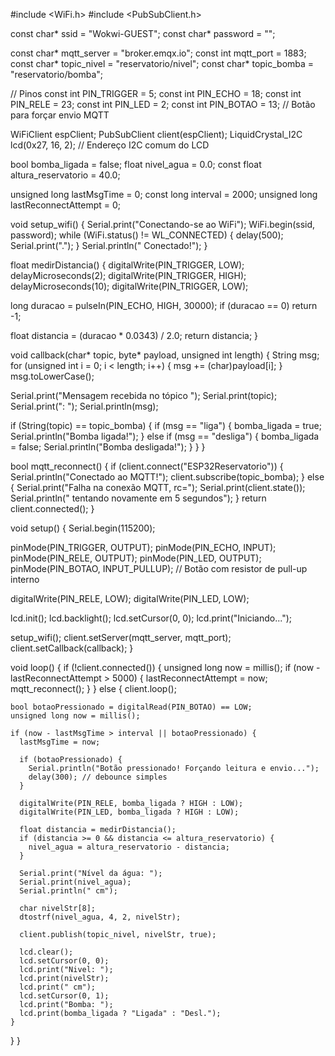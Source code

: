 #include <WiFi.h>
#include <PubSubClient.h>

const char* ssid = "Wokwi-GUEST";
const char* password = "";

const char* mqtt_server = "broker.emqx.io";
const int mqtt_port = 1883;
const char* topic_nivel = "reservatorio/nivel";
const char* topic_bomba = "reservatorio/bomba";

// Pinos
const int PIN_TRIGGER = 5;
const int PIN_ECHO = 18;
const int PIN_RELE = 23;
const int PIN_LED = 2;
const int PIN_BOTAO = 13;  // Botão para forçar envio MQTT

WiFiClient espClient;
PubSubClient client(espClient);
LiquidCrystal_I2C lcd(0x27, 16, 2);  // Endereço I2C comum do LCD

bool bomba_ligada = false;
float nivel_agua = 0.0;
const float altura_reservatorio = 40.0;

unsigned long lastMsgTime = 0;
const long interval = 2000;
unsigned long lastReconnectAttempt = 0;

void setup_wifi() {
  Serial.print("Conectando-se ao WiFi");
  WiFi.begin(ssid, password);
  while (WiFi.status() != WL_CONNECTED) {
    delay(500);
    Serial.print(".");
  }
  Serial.println(" Conectado!");
}

float medirDistancia() {
  digitalWrite(PIN_TRIGGER, LOW);
  delayMicroseconds(2);
  digitalWrite(PIN_TRIGGER, HIGH);
  delayMicroseconds(10);
  digitalWrite(PIN_TRIGGER, LOW);

  long duracao = pulseIn(PIN_ECHO, HIGH, 30000);
  if (duracao == 0) return -1;

  float distancia = (duracao * 0.0343) / 2.0;
  return distancia;
}

void callback(char* topic, byte* payload, unsigned int length) {
  String msg;
  for (unsigned int i = 0; i < length; i++) {
    msg += (char)payload[i];
  }
  msg.toLowerCase();

  Serial.print("Mensagem recebida no tópico ");
  Serial.print(topic);
  Serial.print(": ");
  Serial.println(msg);

  if (String(topic) == topic_bomba) {
    if (msg == "liga") {
      bomba_ligada = true;
      Serial.println("Bomba ligada!");
    } else if (msg == "desliga") {
      bomba_ligada = false;
      Serial.println("Bomba desligada!");
    }
  }
}

bool mqtt_reconnect() {
  if (client.connect("ESP32Reservatorio")) {
    Serial.println("Conectado ao MQTT!");
    client.subscribe(topic_bomba);
  } else {
    Serial.print("Falha na conexão MQTT, rc=");
    Serial.print(client.state());
    Serial.println(" tentando novamente em 5 segundos");
  }
  return client.connected();
}

void setup() {
  Serial.begin(115200);

  pinMode(PIN_TRIGGER, OUTPUT);
  pinMode(PIN_ECHO, INPUT);
  pinMode(PIN_RELE, OUTPUT);
  pinMode(PIN_LED, OUTPUT);
  pinMode(PIN_BOTAO, INPUT_PULLUP);  // Botão com resistor de pull-up interno

  digitalWrite(PIN_RELE, LOW);
  digitalWrite(PIN_LED, LOW);

  lcd.init();
  lcd.backlight();
  lcd.setCursor(0, 0);
  lcd.print("Iniciando...");

  setup_wifi();
  client.setServer(mqtt_server, mqtt_port);
  client.setCallback(callback);
}

void loop() {
  if (!client.connected()) {
    unsigned long now = millis();
    if (now - lastReconnectAttempt > 5000) {
      lastReconnectAttempt = now;
      mqtt_reconnect();
    }
  } else {
    client.loop();

    bool botaoPressionado = digitalRead(PIN_BOTAO) == LOW;
    unsigned long now = millis();

    if (now - lastMsgTime > interval || botaoPressionado) {
      lastMsgTime = now;

      if (botaoPressionado) {
        Serial.println("Botão pressionado! Forçando leitura e envio...");
        delay(300); // debounce simples
      }

      digitalWrite(PIN_RELE, bomba_ligada ? HIGH : LOW);
      digitalWrite(PIN_LED, bomba_ligada ? HIGH : LOW);

      float distancia = medirDistancia();
      if (distancia >= 0 && distancia <= altura_reservatorio) {
        nivel_agua = altura_reservatorio - distancia;
      }

      Serial.print("Nível da água: ");
      Serial.print(nivel_agua);
      Serial.println(" cm");

      char nivelStr[8];
      dtostrf(nivel_agua, 4, 2, nivelStr);

      client.publish(topic_nivel, nivelStr, true);

      lcd.clear();
      lcd.setCursor(0, 0);
      lcd.print("Nivel: ");
      lcd.print(nivelStr);
      lcd.print(" cm");
      lcd.setCursor(0, 1);
      lcd.print("Bomba: ");
      lcd.print(bomba_ligada ? "Ligada" : "Desl.");
    }
  }
}
